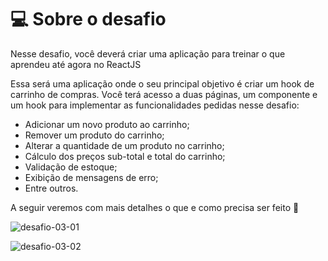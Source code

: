 # 💻 Sobre o desafio

Nesse desafio, você deverá criar uma aplicação para treinar o que aprendeu até agora no ReactJS

Essa será uma aplicação onde o seu principal objetivo é criar um hook de carrinho de compras. Você terá acesso a duas páginas, um componente e um hook para implementar as funcionalidades pedidas nesse desafio:

- Adicionar um novo produto ao carrinho;
- Remover um produto do carrinho;
- Alterar a quantidade de um produto no carrinho;
- Cálculo dos preços sub-total e total do carrinho;
- Validação de estoque;
- Exibição de mensagens de erro;
- Entre outros.

A seguir veremos com mais detalhes o que e como precisa ser feito 🚀

![desafio-03-01](https://user-images.githubusercontent.com/92688864/162839348-6deac6f7-7b01-4728-9e29-b28356c0796e.gif)

![desafio-03-02](https://user-images.githubusercontent.com/92688864/162839355-163be283-d409-49c1-9398-c63d09f53fd5.gif)
